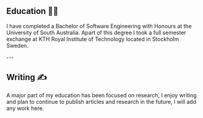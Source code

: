 ## Education :man_student: 
<p>I have completed a Bachelor of Software Engineering with Honours at the University of South Australia. Apart of this degree I took a full semester exchange at KTH Royal Institute of Technology located in Stockholm Sweden. </p>
---

## Writing :writing_hand:
<p> A major part of my education has been focused on research, I enjoy writing and plan to continue to publish articles and research in the future, I will add any work here.</p>
  

